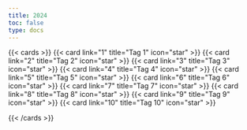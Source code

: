 ```yaml
---
title: 2024
toc: false
type: docs
---
```


{{< cards >}}
{{< card link="1" title="Tag 1" icon="star" >}}
{{< card link="2" title="Tag 2" icon="star" >}}
{{< card link="3" title="Tag 3" icon="star" >}}
{{< card link="4" title="Tag 4" icon="star" >}}
{{< card link="5" title="Tag 5" icon="star" >}}
{{< card link="6" title="Tag 6" icon="star" >}}
{{< card link="7" title="Tag 7" icon="star" >}}
{{< card link="8" title="Tag 8" icon="star" >}}
{{< card link="9" title="Tag 9" icon="star" >}}
{{< card link="10" title="Tag 10" icon="star" >}}
<!--{{< card link="11" title="Tag 11" icon="star" >}}
{{< card link="12" title="Tag 12" icon="star" >}}
{{< card link="13" title="Tag 13" icon="star" >}}
{{< card link="14" title="Tag 14" icon="star" >}}
{{< card link="15" title="Tag 15" icon="star" >}}
{{< card link="16" title="Tag 16" icon="star" >}}
{{< card link="17" title="Tag 17" icon="star" >}}
{{< card link="18" title="Tag 18" icon="star" >}}
{{< card link="19" title="Tag 19" icon="star" >}}
{{< card link="20" title="Tag 20" icon="star" >}}
{{< card link="21" title="Tag 21" icon="star" >}}
{{< card link="22" title="Tag 22" icon="star" >}}
{{< card link="23" title="Tag 23" icon="star" >}}
{{< card link="24" title="Tag 24" icon="star" >}}-->

{{< /cards >}}
